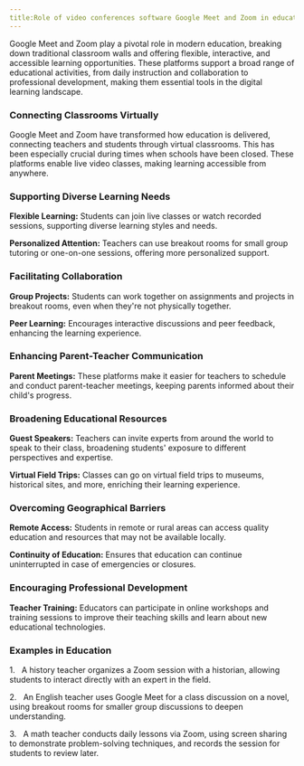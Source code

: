 ```yaml
---
title:Role of video conferences software Google Meet and Zoom in education
---
```


Google Meet and Zoom play a pivotal role in modern education, breaking down traditional classroom walls and offering flexible, interactive, and accessible learning opportunities. These platforms support a broad range of educational activities, from daily instruction and collaboration to professional development, making them essential tools in the digital learning landscape.

### Connecting Classrooms Virtually

Google Meet and Zoom have transformed how education is delivered, connecting teachers and students through virtual classrooms. This has been especially crucial during times when schools have been closed. These platforms enable live video classes, making learning accessible from anywhere.

### Supporting Diverse Learning Needs

**Flexible Learning:** Students can join live classes or watch recorded sessions, supporting diverse learning styles and needs.

**Personalized Attention:** Teachers can use breakout rooms for small group tutoring or one-on-one sessions, offering more personalized support.

### Facilitating Collaboration

**Group Projects:** Students can work together on assignments and projects in breakout rooms, even when they're not physically together.

**Peer Learning:** Encourages interactive discussions and peer feedback, enhancing the learning experience.

### Enhancing Parent-Teacher Communication

**Parent Meetings:** These platforms make it easier for teachers to schedule and conduct parent-teacher meetings, keeping parents informed about their child's progress.

### Broadening Educational Resources

**Guest Speakers:** Teachers can invite experts from around the world to speak to their class, broadening students' exposure to different perspectives and expertise.

**Virtual Field Trips:** Classes can go on virtual field trips to museums, historical sites, and more, enriching their learning experience.

### Overcoming Geographical Barriers

**Remote Access:** Students in remote or rural areas can access quality education and resources that may not be available locally.

**Continuity of Education:** Ensures that education can continue uninterrupted in case of emergencies or closures.

### Encouraging Professional Development

**Teacher Training:** Educators can participate in online workshops and training sessions to improve their teaching skills and learn about new educational technologies.

### Examples in Education

1.   A history teacher organizes a Zoom session with a historian, allowing students to interact directly with an expert in the field.

2.   An English teacher uses Google Meet for a class discussion on a novel, using breakout rooms for smaller group discussions to deepen understanding.

3.   A math teacher conducts daily lessons via Zoom, using screen sharing to demonstrate problem-solving techniques, and records the session for students to review later.
